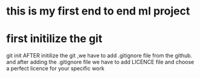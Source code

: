 # this is my first end to end ml project
# first initilize the git
 git init
  AFTER initilize the git ,we have to add .gitignore file from the github.
  and after adding the .gitignore file we have to add LICENCE file
  and choose a perfect licence for your specific work